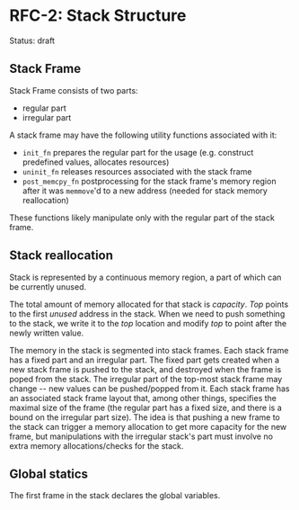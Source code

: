 # RFC-2: Stack Structure

Status: draft

## Stack Frame

Stack Frame consists of two parts:
 * regular part
 * irregular part

A stack frame may have the following utility functions associated with it:
 * `init_fn` prepares the regular part for the usage (e.g. construct predefined values, allocates resources)
 * `uninit_fn` releases resources associated with the stack frame
 * `post_memcpy_fn` postprocessing for the stack frame's memory region after it was `memmove`'d to a new address (needed for stack memory reallocation)

These functions likely manipulate only with the regular part of the stack frame.


## Stack reallocation

Stack is represented by a continuous memory region, a part of which can be currently unused.

The total amount of memory allocated for that stack is _capacity_. _Top_ points to the first _unused_ address in the stack. When we need to push something to the stack, we write it to the _top_ location and modify _top_ to point after the newly written value.

The memory in the stack is segmented into stack frames. Each stack frame has a fixed part and an irregular part. The fixed part gets created when a new stack frame is pushed to the stack, and destroyed when the frame is poped from the stack. The irregular part of the top-most stack frame may change -- new values can be pushed/popped from it. Each stack frame has an associated stack frame layout that, among other things, specifies the maximal size of the frame (the
regular part has a fixed size, and there is a bound on the irregular part size). The idea is that pushing a new frame to the stack can trigger a memory allocation to get more capacity for the new frame, but manipulations with the
irregular stack's part must involve no extra memory allocations/checks for the stack.

## Global statics

The first frame in the stack declares the global variables.
